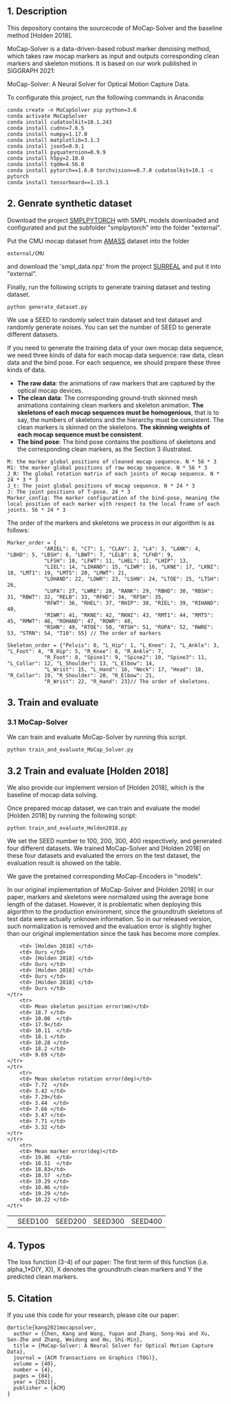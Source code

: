 ## 1. Description

This depository contains the sourcecode of MoCap-Solver and the baseline method [Holden 2018].

MoCap-Solver  is  a data-driven-based robust marker denoising method, which takes raw mocap markers as input and outputs corresponding clean markers and skeleton motions. It is based on our work published in SIGGRAPH 2021:

MoCap-Solver: A Neural Solver for Optical Motion Capture Data. 


To configurate this project, run the following commands in Anaconda:
```
conda create -n MoCapSolver pip python=3.6
conda activate MoCapSolver
conda install cudatoolkit=10.1.243
conda install cudnn=7.6.5
conda install numpy=1.17.0
conda install matplotlib=3.1.3
conda install json5=0.9.1
conda install pyquaternion=0.9.9
conda install h5py=2.10.0
conda install tqdm=4.56.0
conda install pytorch==1.6.0 torchvision==0.7.0 cudatoolkit=10.1 -c pytorch
conda install tensorboard==1.15.1
```

## 2. Genrate synthetic dataset

Download the project [SMPLPYTORCH](https://github.com/gulvarol/smplpytorch) with SMPL models downloaded and configurated and put the subfolder "smplpytorch" into the folder "external".

Put the CMU mocap dataset from [AMASS](https://amass.is.tue.mpg.de/) dataset into the folder
```
external/CMU
```
and download the 'smpl_data.npz' from the project [SURREAL](https://github.com/gulvarol/surreal) and put it into "external".

Finally, run the following scripts to generate training dataset and testing dataset.
```
python generate_dataset.py
```

We use a SEED to randomly select train dataset and test dataset and randomly generate noises. 
You can set the number of SEED to generate different datasets.

If you need to generate the training data of your own mocap data sequence, we need three kinds of data for each mocap data sequence: raw data, clean data and the bind pose. 
For each sequence, we should prepare these three kinds of data.
-  **The raw data**: the animations of raw markers that are captured by the optical mocap devices.
- **The clean data**: The corresponding ground-truth skinned mesh animations containing clean markers and skeleton animation. 
**The skeletons of each mocap sequences must be homogenious**, 
that is to say, the numbers of skeletons and the hierarchy must be consistent. 
The clean markers is skinned on the skeletons. **The skinning weights of each mocap sequence must be consistent**.
- **The bind pose**: The bind pose contains the positions of skeletons and the corresponding clean markers, 
as the Section 3 illustrated.

```
M: the marker global positions of cleaned mocap sequence. N * 56 * 3
M1: the marker global positions of raw mocap sequence. N * 56 * 3
J_R: The global rotation matrix of each joints of mocap sequence. N *  24 * 3 * 3
J_t: The joint global positions of mocap sequence. N * 24 * 3
J: The joint positions of T-pose. 24 * 3
Marker_config: The marker configuration of the bind-pose, meaning the local position of each marker with respect to the local frame of each joints. 56 * 24 * 3
```

The order of the markers and skeletons we process in our algorithm is as follows:

```
Marker_order = {
            "ARIEL": 0, "C7": 1, "CLAV": 2, "L4": 3, "LANK": 4, "LBHD": 5, "LBSH": 6, "LBWT": 7, "LELB": 8, "LFHD": 9,
            "LFSH": 10, "LFWT": 11, "LHEL": 12, "LHIP": 13,
            "LIEL": 14, "LIHAND": 15, "LIWR": 16, "LKNE": 17, "LKNI": 18, "LMT1": 19, "LMT5": 20, "LMWT": 21,
            "LOHAND": 22, "LOWR": 23, "LSHN": 24, "LTOE": 25, "LTSH": 26,
            "LUPA": 27, "LWRE": 28, "RANK": 29, "RBHD": 30, "RBSH": 31, "RBWT": 32, "RELB": 33, "RFHD": 34, "RFSH": 35,
            "RFWT": 36, "RHEL": 37, "RHIP": 38, "RIEL": 39, "RIHAND": 40,
            "RIWR": 41, "RKNE": 42, "RKNI": 43, "RMT1": 44, "RMT5": 45, "RMWT": 46, "ROHAND": 47, "ROWR": 48,
            "RSHN": 49, "RTOE": 50, "RTSH": 51, "RUPA": 52, "RWRE": 53, "STRN": 54, "T10": 55} // The order of markers

Skeleton_order = {"Pelvis": 0, "L_Hip": 1, "L_Knee": 2, "L_Ankle": 3, "L_Foot": 4, "R_Hip": 5, "R_Knee": 6, "R_Ankle": 7,
            "R_Foot": 8, "Spine1": 9, "Spine2": 10, "Spine3": 11, "L_Collar": 12, "L_Shoulder": 13, "L_Elbow": 14,
            "L_Wrist": 15, "L_Hand": 16, "Neck": 17, "Head": 18, "R_Collar": 19, "R_Shoulder": 20, "R_Elbow": 21,
            "R_Wrist": 22, "R_Hand": 23}// The order of skeletons.
```


## 3. Train and evaluate 

### 3.1 MoCap-Solver

We can train and evaluate MoCap-Solver by running this script.

```
python train_and_evaluate_MoCap_Solver.py
```

## 3.2 Train and evaluate [Holden 2018]

We also provide our implement version of [Holden 2018], which is the baseline of mocap data solving. 


Once prepared mocap dataset, we can train and evaluate the model [Holden 2018] by running the following script:

```
python train_and_evaluate_Holden2018.py
```


We set the SEED number to 100, 200, 300, 400 respectively, and generated four different datasets. We trained MoCap-Solver and [Holden 2018] on these four datasets and evaluated the errors on the test dataset, the evaluation result is showed on the table.

We gave the pretained corresponding MoCap-Encoders in "models". 

In our original implementation of MoCap-Solver and [Holden 2018] in our paper, markers and skeletons were normalized using the average bone length of the dataset. However, it is problematic when deploying this algorithm to the production environment, since the groundtruth skeletons of test data were actually unknown information. So in our released version, such normalization is removed and the evaluation error is slightly higher than our original implementation since the task has become more complex.

<table>
    <tr>
        <td rowspan="2"> </td>
        <td colspan="2">SEED100  </td>
        <td colspan="2">SEED200</td>
        <td colspan="2">SEED300</td>
        <td colspan="2">SEED400</td>
    </tr>
    <tr>
        
        <td> [Holden 2018] </td>
        <td> Ours </td>
        <td> [Holden 2018] </td>
        <td> Ours </td>
        <td> [Holden 2018] </td>
        <td> Ours </td>
        <td> [Holden 2018] </td>
        <td> Ours </td>
    </tr>
        <tr>
        <td> Mean skeleton position error(mm)</td>
        <td> 18.7 </td>
        <td> 10.08  </td>
        <td> 17.9</td>
        <td> 10.11  </td>
        <td> 18.1 </td>
        <td> 10.28 </td>
        <td> 18.2 </td>
        <td> 9.69 </td>
    </tr>
    </tr>
        <tr>
        <td> Mean skeleton rotation error(deg)</td>
        <td> 7.72  </td>
        <td> 3.42 </td>
        <td> 7.29</td>
        <td> 3.44  </td>
        <td> 7.66 </td>
        <td> 3.47 </td>
        <td> 7.71 </td>
        <td> 3.32 </td>
    </tr>
    </tr>
        <tr>
        <td> Mean marker error(deg)</td>
        <td> 19.86  </td>
        <td> 10.51  </td>
        <td> 18.83</td>
        <td> 10.57  </td>
        <td> 19.29 </td>
        <td> 10.86 </td>
        <td> 19.29 </td>
        <td> 10.22 </td>
    </tr>
</table>


## 4. Typos

The loss function (3-4) of our paper: The first term of this function (i.e. alpha_1*D(Y, X)), X denotes the groundtruth clean markers and Y the predicted clean markers. 


## 5. Citation
If you use this code for your research, please cite our paper:

```
@article{kang2021mocapsolver,
  author = {Chen, Kang and Wang, Yupan and Zhang, Song-Hai and Xu, Sen-Zhe and Zhang, Weidong and Hu, Shi-Min},
  title = {MoCap-Solver: A Neural Solver for Optical Motion Capture Data},
  journal = {ACM Transactions on Graphics (TOG)},
  volume = {40},
  number = {4},
  pages = {84},
  year = {2021},
  publisher = {ACM}
}
```